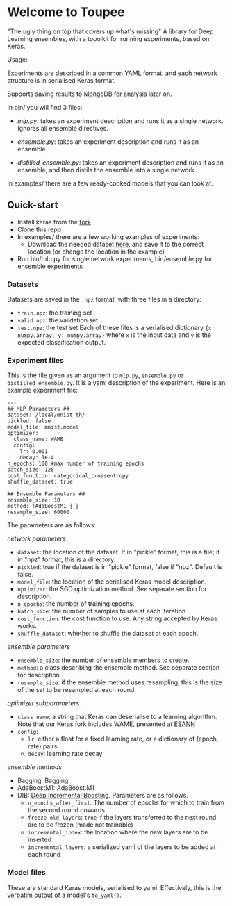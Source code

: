 # Welcome to Toupee
"The ugly thing on top that covers up what's missing"
A library for Deep Learning ensembles, with a tooolkit for running experiments,
based on Keras.

Usage:

Experiments are described in a common YAML format, and each network structure is
in serialised Keras format.

Supports saving results to MongoDB for analysis later on.

In bin/ you will find 3 files:

 * *mlp.py*: takes an experiment description and runs it as a single network.
   Ignores all ensemble directives.

 * *ensemble.py*: takes an experiment description and runs it as an ensemble.

 * *distilled_ensemble.py*: takes an experiment description and runs it as an
   ensemble, and then distils the ensemble into a single network.

In examples/ there are a few ready-cooked models that you can look at.

## Quick-start

* Install keras from the [fork](http://github.com/nitbix/keras)
* Clone this repo
* In examples/ there are a few working examples of experiments:
  * Download the needed dataset [here](https://www.dropbox.com/sh/zqxqyx9g9rjhiuo/AACLpzyG-YC2BAKjV4yEaOmwa?dl=0),
    and save it to the correct location (or change the location in the example)
* Run bin/mlp.py for single network experiments, bin/ensemble.py for ensemble
  experiments

### Datasets

Datasets are saved in the `.npz` format, with three files in a directory:
* `train.npz`: the training set
* `valid.npz`: the validation set
* `test.npz`: the test set
Each of these files is a serialised dictionary `{x: numpy.array, y: numpy.array}`
where `x` is the input data and `y` is the expected classification output.

### Experiment files

This is the file given as an argument to `mlp.py`, `ensemble.py` or
`distilled_ensemble.py`. It is a yaml description of the experiment.
Here is an example experiment file:

```
---
## MLP Parameters ##
dataset: /local/mnist_th/
pickled: false
model_file: mnist.model
optimizer:
  class_name: WAME
  config:
    lr: 0.001
    decay: 1e-4
n_epochs: 100 #max number of training epochs
batch_size: 128
cost_function: categorical_crossentropy
shuffle_dataset: true

## Ensemble Parameters ##
ensemble_size: 10
method: !AdaBoostM1 { }
resample_size: 60000
```

The parameters are as follows:

*network parameters*
 - `dataset`: the location of the dataset. If in "pickle" format, this is a
   file; if in "npz" format, this is a directory.
 - `pickled`: true if the dataset is in "pickle" format, false if "npz". Default
   is false.
 - `model_file`: the location of the serialised Keras model description.
 - `optimizer`: the SGD optimization method. See separate section for
   description.
 - `n_epochs`: the number of training epochs.
 - `batch_size`: the number of samples to use at each iteration
 - `cost_function`: the cost function to use. Any string accepted by Keras
   works.
 - `shuffle_dataset`: whether to shuffle the dataset at each epoch.

*ensemble parameters*
 - `ensemble_size`: the number of ensemble members to create.
 - `method`: a class describing the ensemble method. See separate section for
   description.
 - `resample_size`: if the ensemble method uses resampling, this is the size of
   the set to be resampled at each round.

*optimizer subparameters*
 - `class_name`: a string that Keras can deserialise to a learning algorithm.
   Note that our Keras fork includes WAME, presented at
   [ESANN](https://www.elen.ucl.ac.be/esann)
 - `config`:
   - `lr`: either a float for a fixed learning rate, or a dictionary of (epoch,
     rate) pairs
   - `decay`: learning rate decay


*ensemble methods*
 - Bagging: Bagging
 - AdaBoostM1: AdaBoost.M1
 - DIB: [Deep Incremental Boosting](http://easychair.org/publications/paper/Deep_Incremental_Boosting).
   Parameters are as follows.
    - `n_epochs_after_first`: The number of epochs for which to train from the
      second round onwards
    - `freeze_old_layers`: `true` if the layers transferred to the next round
      are to be frozen (made not trainable)
    - `incremental_index`: the location where the new layers are to be inserted
    - `incremental_layers`: a serialized yaml of the layers to be added at each
      round

### Model files
These are standard Keras models, serialised to yaml. Effectively, this is the
verbatim output of a model's `to_yaml()`.
